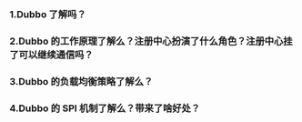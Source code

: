 ### 1.Dubbo 了解吗？

### 2.Dubbo 的⼯作原理了解么？注册中⼼扮演了什么⻆⾊？注册中⼼挂了可以继续通信吗？

### 3.Dubbo 的负载均衡策略了解么？

### 4.Dubbo 的 SPI 机制了解么？带来了啥好处？